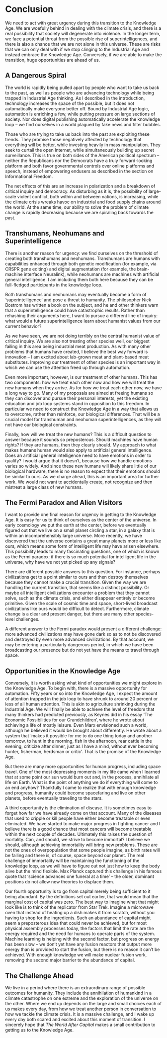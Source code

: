 # Conclusion

We need to act with great urgency during this transition to the Knowledge Age. We are woefully behind in dealing with the climate crisis, and there is a real possibility that society will degenerate into violence. In the longer term, we face a potential threat from the possible rise of superintelligences, and there is also a chance that we are not alone in this universe. These are risks that we can only deal with if we stop clinging to the Industrial Age and instead embrace the Knowledge Age. Conversely, if we are able to make the transition, huge opportunities are ahead of us.

## A Dangerous Spiral 

The world is rapidly being pulled apart by people who want to take us back to the past, as well as people who are advancing technology while being trapped in Industrial Age thinking. As I described in the introduction, technology increases the space of the possible, but it does not automatically make everyone better off. Bound by Industrial Age logic, automation is enriching a few, while putting pressure on large sections of society. Nor does digital publishing automatically accelerate the knowledge loop – we find ourselves in a world plagued by fake news and filter bubbles. 

Those who are trying to take us back into the past are exploiting these trends. They promise those negatively affected by technology that everything will be better, while investing heavily in mass manipulation. They seek to curtail the open Internet, while simultaneously building up secret surveillance. This is true on both sides of the American political spectrum – neither the Republicans nor the Democrats have a truly forward-looking platform and both favor governmental controls over online platforms and speech, instead of empowering endusers as described in the section on Informational Freedom.

The net effects of this are an increase in polarization and a breakdown of critical inquiry and democracy. As disturbing as it is, the possibility of large-scale violent conflict, both within and between nations, is increasing, while the climate crisis wreaks havoc on industrial and food supply chains around the world. At the same time, our ability to solve the problem of climate change is rapidly decreasing because we are spiraling back towards the past.
 

## Transhumans, Neohumans and Superintelligence 

There is another reason for urgency: we find ourselves on the threshold of creating both transhumans and neohumans. Transhumans are humans with capabilities enhanced through both genetic modification (for example, via CRSPR gene editing) and digital augmentation (for example, the brain-machine interface Neuralink), while neohumans are machines with artificial general intelligence. I am including them both here because they can be full-fledged participants in the knowledge loop. 

Both transhumans and neohumans may eventually become a form of ‘superintelligence’ and pose a threat to humanity. The philosopher Nick Bostrom has written a book on the subject, and he and other thinkers warn that a superintelligence could have catastrophic results. Rather than rehashing their arguments here, I want to pursue a different line of inquiry: what would a future superintelligence learn about humanist values from our current behavior? 

As we have seen, we are not doing terribly on the central humanist value of critical inquiry. We are also not treating other species well, our biggest failing in this area being industrial meat production. As with many other problems that humans have created, I believe the best way forward is innovation – I am excited about lab-grown meat and plant-based meat substitutes. Improving our treatment of other species is an important way in which we can use the attention freed up through automation. 

Even more important, however, is our treatment of other humans. This has two components: how we treat each other now and how we will treat the new humans when they arrive. As for how we treat each other now, we have a long way to go. Many of my proposals are aimed at freeing humans so they can discover and pursue their personal interests, yet the existing education and job loop systems stand in opposition to this freedom. In particular we need to construct the Knowledge Age in a way that allows us to overcome, rather than reinforce, our biological differences. That will be a crucial model for transhuman and neohuman superintelligences, as they will not have our biological constraints.

Finally, how will we treat the new humans? This is a difficult question to answer because it sounds so preposterous. Should machines have human rights? If they are humans, then they clearly should. My approach to what makes humans human would also apply to artificial general intelligence. Does an artificial general intelligence need to have emotions in order to qualify? I would argue that it doesn’t, because how we handle emotions varies so widely. And since these new humans will likely share little of our biological hardware, there is no reason to expect that their emotions should be similar to ours. As we charge ahead, this is an important area for further work. We would not want to accidentally create, not recognize and then mistreat a large class of new humans.


## The Fermi Paradox and Alien Visitors 

I want to provide one final reason for urgency in getting to the Knowledge Age. It is easy for us to think of ourselves as the center of the universe. In early cosmology we put the earth at the center, before we eventually figured out that we live on a small planet circling a star, in a galaxy that is within an incomprehensibly large universe. More recently, we have discovered that the universe contains a great many planets more or less like ours, which means some form of intelligent life may have arisen elsewhere. This possibility leads to many fascinating questions, one of which is known as the Fermi paradox: if there is so much potential for intelligent life in the universe, why have we not yet picked up any signals? 

There are different possible answers to this question. For instance, perhaps civilizations get to a point similar to ours and then destroy themselves because they cannot make a crucial transition. Given the way we are handling the current transition, that seems like a distinct possibility. Or maybe all intelligent civilizations encounter a problem that they cannot solve, such as the climate crisis, and either disappear entirely or become primitive. Given the scale of cosmic time and space, short-lived broadcast civilizations like ours would be difficult to detect. Furthermore, climate change is a clear and present danger, but there are many other species-level challenges. 

A different answer to the Fermi paradox would present a different challenge: more advanced civilizations may have gone dark so as to not be discovered and destroyed by even more advanced civilizations. By that account, we may be entering a particularly dangerous period, in which we have been broadcasting our presence but do not yet have the means to travel through space. 


## Opportunities in the Knowledge Age

Conversely, it is worth asking what kind of opportunities we might explore in the Knowledge Age. To begin with, there is a massive opportunity for automation. Fifty years or so into the Knowledge Age, I expect the amount of attention trapped in the job loop to have shrunk to around 20 percent or less of all human attention. This is akin to agriculture shrinking during the Industrial Age. We will finally be able to achieve the level of freedom that many thinkers had predicted previously, as Keynes did in his essay ‘The Economic Possibilities for our Grandchildren’, where he wrote about achieving a life of mostly leisure. Even Marx envisioned such a world, although he believed it would be brought about differently. He wrote about a system that ‘makes it possible for me to do one thing today and another tomorrow, to hunt in the morning, fish in the afternoon, rear cattle in the evening, criticize after dinner, just as I have a mind, without ever becoming hunter, fisherman, herdsman or critic’. That is the promise of the Knowledge Age.

But there are many more opportunities for human progress, including space travel. One of the most depressing moments in my life came when I learned that at some point our sun would burn out and, in the process, annihilate all life on Earth. What is the point of anything we do if everything will come to an end anyhow? Thankfully I came to realize that with enough knowledge and progress, humanity could become spacefaring and live on other planets, before eventually traveling to the stars.

A third opportunity is the elimination of disease. It is sometimes easy to forget how far we have already come on that account. Many of the diseases that used to cripple or kill people have either become treatable or even eliminated. We have started to make major progress in fighting cancer and I believe there is a good chance that most cancers will become treatable within the next couple of decades. Ultimately this raises the question of mortality. Can, and should, we strive to become immortal? I believe we should, although achieving immortality will bring new problems. These are not the ones of overpopulation that some people imagine, as birth rates will be falling and there is, of course, space beyond our planet. The real challenge of immortality will be maintaining the functioning of the knowledge loop, as we will have to figure out not just how to keep the body alive but the mind flexible. Max Planck captured this challenge in his famous quote that ‘science advances one funeral at a time’ – the older, dominant positions do not allow new theories to displace them.

Our fourth opportunity is to go from capital merely being sufficient to it being abundant. By the definitions set out earlier, that would mean that the marginal cost of capital was zero. The best way to imagine what that might look like is to think of the replicator from Star Trek. Imagine a microwave oven that instead of heating up a dish makes it from scratch, without you having to shop for the ingredients. Such an abundance of capital might seem a preposterous idea that could never be achieved, but for most physical assembly processes today, the factors that limit the rate are the energy required and the need for humans to operate parts of the system. Machine learning is helping with the second factor, but progress on energy has been slow – we don’t yet have any fusion reactors that output more energy than is provided to start the fusion, but there is no reason it can’t be achieved. With enough knowledge we will make nuclear fusion work, removing the second major barrier to the abundance of capital.


## The Challenge Ahead

We live in a period where there is an extraordinary range of possible outcomes for humanity. They include the annihilation of humankind in a climate catastrophe on one extreme and the exploration of the universe on the other. Where we end up depends on the large and small choices each of us makes every day, from how we treat another person in conversation to how we tackle the climate crisis. It is a massive challenge, and I wake up every day both scared and excited about this moment of transition. I sincerely hope that *The World After Capital* makes a small contribution to getting us to the Knowledge Age.

